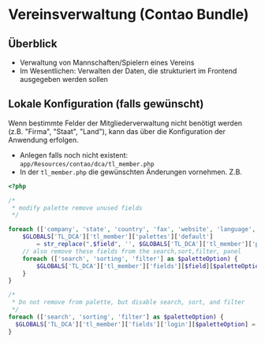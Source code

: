 # Vereinsverwaltung (Contao Bundle)

## Überblick 

* Verwaltung von Mannschaften/Spielern eines Vereins 
* Im Wesentlichen: Verwalten der Daten, die strukturiert im Frontend ausgegeben werden sollen


## Lokale Konfiguration (falls gewünscht)

Wenn bestimmte Felder der Mitgliederverwaltung nicht benötigt werden (z.B. "Firma", "Staat", "Land"), 
kann das über die Konfiguration der Anwendung erfolgen.

* Anlegen falls noch nicht existent: `app/Resources/contao/dca/tl_member.php`
* In der `tl_member.php` die gewünschten Änderungen vornehmen. Z.B.

```php
<?php

/* 
 * modify palette remove unused fields
 */

foreach (['company', 'state', 'country', 'fax', 'website', 'language', 'assignDir'] as $field) {
    $GLOBALS['TL_DCA']['tl_member']['palettes']['default']
        = str_replace(",$field", '', $GLOBALS['TL_DCA']['tl_member']['palettes']['default']);
    // also remove these fields from the search,sort,filter, panel
    foreach (['search', 'sorting', 'filter'] as $paletteOption) {
        $GLOBALS['TL_DCA']['tl_member']['fields'][$field][$paletteOption] = false;
    }
}

/*
 * Do not remove from palette, but disable search, sort, and filter 
 */
foreach (['search', 'sorting', 'filter'] as $paletteOption) {
  $GLOBALS['TL_DCA']['tl_member']['fields']['login'][$paletteOption] = false;
}
```
